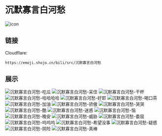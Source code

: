 # 沉默寡言白河愁
![icon](https://emoji.shojo.cn/bili/src/沉默寡言白河愁/icon.png)
## 链接
Cloudflare:
```
https://emoji.shojo.cn/bili/src/沉默寡言白河愁
```
## 展示
![沉默寡言白河愁-吃瓜](https://emoji.shojo.cn/bili/src/沉默寡言白河愁/沉默寡言白河愁-吃瓜.png)
![沉默寡言白河愁-呆住](https://emoji.shojo.cn/bili/src/沉默寡言白河愁/沉默寡言白河愁-呆住.png)
![沉默寡言白河愁-干杯](https://emoji.shojo.cn/bili/src/沉默寡言白河愁/沉默寡言白河愁-干杯.png)
![沉默寡言白河愁-哈哈哈哈](https://emoji.shojo.cn/bili/src/沉默寡言白河愁/沉默寡言白河愁-哈哈哈哈.png)
![沉默寡言白河愁-好耶](https://emoji.shojo.cn/bili/src/沉默寡言白河愁/沉默寡言白河愁-好耶.png)
![沉默寡言白河愁-喝口茶](https://emoji.shojo.cn/bili/src/沉默寡言白河愁/沉默寡言白河愁-喝口茶.png)
![沉默寡言白河愁-加油](https://emoji.shojo.cn/bili/src/沉默寡言白河愁/沉默寡言白河愁-加油.png)
![沉默寡言白河愁-骄傲](https://emoji.shojo.cn/bili/src/沉默寡言白河愁/沉默寡言白河愁-骄傲.png)
![沉默寡言白河愁-哭哭](https://emoji.shojo.cn/bili/src/沉默寡言白河愁/沉默寡言白河愁-哭哭.png)
![沉默寡言白河愁-酷](https://emoji.shojo.cn/bili/src/沉默寡言白河愁/沉默寡言白河愁-酷.png)
![沉默寡言白河愁-迷惑](https://emoji.shojo.cn/bili/src/沉默寡言白河愁/沉默寡言白河愁-迷惑.png)
![沉默寡言白河愁-恼](https://emoji.shojo.cn/bili/src/沉默寡言白河愁/沉默寡言白河愁-恼.png)
![沉默寡言白河愁-晚安](https://emoji.shojo.cn/bili/src/沉默寡言白河愁/沉默寡言白河愁-晚安.png)
![沉默寡言白河愁-威胁](https://emoji.shojo.cn/bili/src/沉默寡言白河愁/沉默寡言白河愁-威胁.png)
![沉默寡言白河愁-委屈](https://emoji.shojo.cn/bili/src/沉默寡言白河愁/沉默寡言白河愁-委屈.png)
![沉默寡言白河愁-呜呜呜](https://emoji.shojo.cn/bili/src/沉默寡言白河愁/沉默寡言白河愁-呜呜呜.png)
![沉默寡言白河愁-希望没事](https://emoji.shojo.cn/bili/src/沉默寡言白河愁/沉默寡言白河愁-希望没事.png)
![沉默寡言白河愁-疑惑](https://emoji.shojo.cn/bili/src/沉默寡言白河愁/沉默寡言白河愁-疑惑.png)
![沉默寡言白河愁-阴险](https://emoji.shojo.cn/bili/src/沉默寡言白河愁/沉默寡言白河愁-阴险.png)
![沉默寡言白河愁-真棒](https://emoji.shojo.cn/bili/src/沉默寡言白河愁/沉默寡言白河愁-真棒.png)
